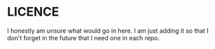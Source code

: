 # LICENCE

I honestly am unsure what would go in here. I am just adding it so that I
don't forget in the future that I need one in each repo.
